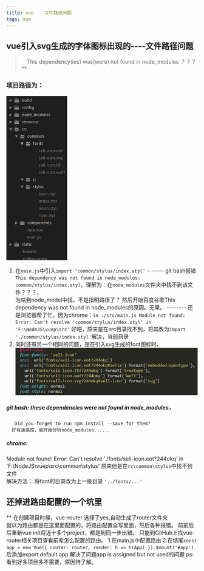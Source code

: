 ```yaml
---
title: vue----文件路径问题
tags: vue
---
```

## vue引入svg生成的字体图标出现的----文件路径问题
>　This dependency(ies) was(were) not found in node_modules ？？？
** 
### 项目路径为：
![](img/pro1.png)
1. 在`main.js`中引入`import 'common/stylus/index.styl'`
------- git bash报错`This dependency was not found in node_modules:
	    common/stylus/index.styl`，理解为：在`node_modules`文件夹中找不到该文件？？？，<br>为啥到node_model中找，不是指明路径了？ 然后开始百度谷歌This dependency was not found in node_modules的原因。无果。
-------- 还是浏览器帮了忙，因为chrome：`in ./src/main.js
	Module not found: Error: Can't resolve 'common/stylus/index.styl' in 'F:\NodeJS\vuep\src'`
	好吧，原来是在src目录找不到，将其改为`import './common/stylus/index.styl'`解决，当前目录<br>
2. 同时还有另一个相同的问题，是在引入svg生成的font图标时，
![](img/font.png)   
##### git bash: these dependencies were not found in node_modules，<br>
       Did you forget to run npm install --save for them? 
      好有迷惑性，就开始分析node_modules......
##### chrome: <br>
Module not found: Error: Can't resolve './fonts/sell-icon.eot?244okq' in <br>'F:\NodeJS\vuep\src\common\stylus'
原来他是在`rc\common\stylus`中找不到文件<br>
解决方法： 将font的目录改为上一级目录 `'../fonts/...'`

## 还掉进路由配置的一个坑里<br>
** 在创建项目时候，vue-router 选择了yes,自动生成了router文件夹<br>
   就以为路由都是在这里面配置的，将路由配置全写里面，然后各种报错。
   前前后后重新vue init将近十多个project，都是到同一步出错。
   只能到GitHub上找vue-router相关项目查看前辈怎么配置的路由。
1.在main.js中配置路由
2.在结尾`
const app = new Vue({
	router: router,
	render: h => h(App)
}).$mount('#app')
`<br>
后添加export default app 解决了问题app is assigned but not used的问题
ps: 看到好多项目多不需要，原因待了解。

